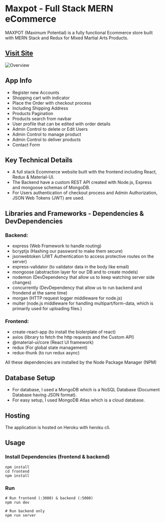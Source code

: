 # Maxpot - Full Stack MERN eCommerce

MAXPOT (Maximum Potential) is a fully functional Ecommerce store built with MERN Stack and Redux for Mixed Martial Arts Products.

## [Visit Site](https://maxpot.heroku.com/)

![Overview](https://i.ibb.co/zNch5jz/1.png)

## App Info

- Register new Accounts
- Shopping cart with indicator
- Place the Order with checkout process
- Including Shipping Address
- Products Pagination
- Products search from navbar
- User profile that can be edited with order details
- Admin Control to delete or Edit Users
- Admin Control to manage product
- Admin Control to deliver products
- Contact Form

## Key Technical Details

- A full stack Ecommerce website built with the frontend including React, Redux & Material-UI.
- The Backend have a custom REST API created with Node.js, Express and mongoose schemas of MongoDB.
- For Users authentication of checkout process and Admin Authorization, JSON Web Tokens (JWT) are used.

## Libraries and Frameworks - Dependencies & DevDependencies

### Backend:

- express (Web Framework to handle routing)
- bcryptjs (Hashing our password to make them secure)
- jsonwebtoken (JWT Authentication to access protective routes on the server)
- express-validator (to validator data in the body like email)
- mongoose (abstraction layer for our DB and to create models)
- nodemon (DevDependency that allow us to keep watching server side changes)
- concurrently (DevDependency that allow us to run backend and frondend at the same time)
- morgan (HTTP request logger middleware for node.js)
- multer (node.js middleware for handling multipart/form-data, which is primarily used for uploading files.)

### Frontend:

- create-react-app (to install the biolerplate of react)
- axios (library to fetch the http requests and the Custom API)
- @material-ui/core (React UI framework)
- redux (For global state management)
- redux-thunk (to run redux async)

All these dependencies are installed by the Node Package Manager (NPM)

## Database Setup

- For database, I used a MongoDB which is a NoSQL Database (Document Database having JSON format).
- For easy setup, I used MongoDB Atlas which is a cloud database.

## Hosting

The application is hosted on Heroku with heroku cli.

## Usage

### Install Dependencies (frontend & backend)

```
npm install
cd frontend
npm install
```

### Run

```
# Run frontend (:3000) & backend (:5000)
npm run dev

# Run backend only
npm run server
```
